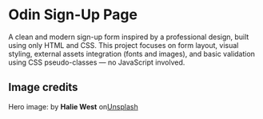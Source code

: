# Odin Sign-Up Page

A clean and modern sign-up form inspired by a professional design, built using only HTML and CSS. This project focuses on form layout, visual styling, external assets integration (fonts and images), and basic validation using CSS pseudo-classes — no JavaScript involved.

## Image credits

Hero image: by **Halie West** on[Unsplash][1]

[1]: https://unsplash.com/photos/green-leaf-plant-in-close-up-photography-25xggax4bSA
